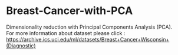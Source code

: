 # Breast-Cancer-with-PCA
Dimensionality reduction with Principal Components Analysis (PCA). <br>
For more information about dataset please click : https://archive.ics.uci.edu/ml/datasets/Breast+Cancer+Wisconsin+(Diagnostic)
